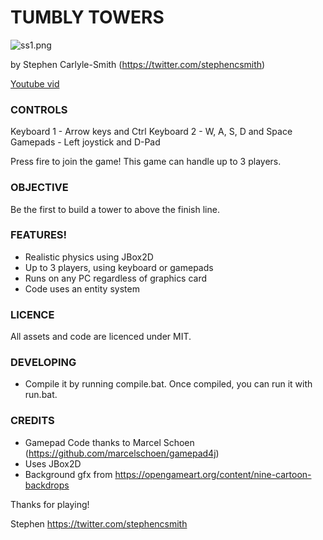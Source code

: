# TUMBLY TOWERS

![ss1.png](http://i.imgur.com/CuponTl.png)

by Stephen Carlyle-Smith (https://twitter.com/stephencsmith)

[Youtube vid](https://www.youtube.com/watch?v=uFJp9MAAa4Q)


### CONTROLS
Keyboard 1 - Arrow keys and Ctrl
Keyboard 2 - W, A, S, D and Space
Gamepads - Left joystick and D-Pad

Press fire to join the game!  This game can handle up to 3 players.


### OBJECTIVE
Be the first to build a tower to above the finish line.


### FEATURES!
* Realistic physics using JBox2D
* Up to 3 players, using keyboard or gamepads
* Runs on any PC regardless of graphics card
* Code uses an entity system


### LICENCE
All assets and code are licenced under MIT.


### DEVELOPING
* Compile it by running compile.bat.  Once compiled, you can run it with run.bat.


### CREDITS
* Gamepad Code thanks to Marcel Schoen (https://github.com/marcelschoen/gamepad4j)
* Uses JBox2D
* Background gfx from https://opengameart.org/content/nine-cartoon-backdrops

Thanks for playing!

Stephen
https://twitter.com/stephencsmith

